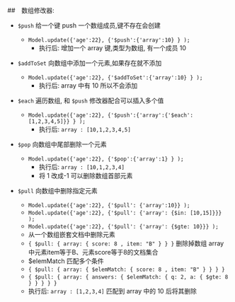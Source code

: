 ##　数组修改器:

- `$push` 给一个键 push 一个数组成员,键不存在会创建

  - `Model.update({'age':22}, {'$push':{'array':10} } );`
    - 执行后: 增加一个 array 键,类型为数组, 有一个成员 10

- `$addToSet` 向数组中添加一个元素,如果存在就不添加

  - `Model.update({'age':22}, {'$addToSet':{'array':10} } );`
    - 执行后: array 中有 10 所以不会添加

- `$each` 遍历数组, 和 `$push` 修改器配合可以插入多个值

  - `Model.update({'age':22}, {'$push':{'array':{'$each': [1,2,3,4,5]}} } );`
    - 执行后: `array : [10,1,2,3,4,5]`

- `$pop` 向数组中尾部删除一个元素

  - `Model.update({'age':22}, {'$pop':{'array':1} } );`
    - 执行后: `array : [10,1,2,3,4]`
    - 将 1 改成-1 可以删除数组首部元素

- `$pull` 向数组中删除指定元素
  - `Model.update({'age':22}, {'$pull': {'array':10}} );`
  - `Model.update({'age':22}, {'$pull': {'array': {$in: [10,15]}}} );`
  - `Model.update({'age':22}, {'$pull': {'array': {$gte: 10}}} );`
  - 从一个数组嵌套文档中删除元素
  - `{ $pull: { array: { score: 8 , item: "B" } } }` 删除掉数组 array 中元素item等于B、元素score等于8的文档集合
  - $elemMatch 匹配多个条件
  - `{ $pull: { array: { $elemMatch: { score: 8 , item: "B" } } } }`
  - `{ $pull: { array: { answers: { $elemMatch: { q: 2, a: { $gte: 8 } } } } }`
  - 执行后: `array : [1,2,3,4]` 匹配到 array 中的 10 后将其删除
